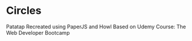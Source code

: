 # Circles
Patatap Recreated using PaperJS and Howl
Based on Udemy Course: The Web Developer Bootcamp

